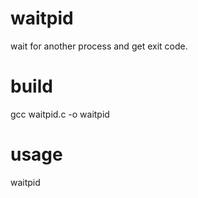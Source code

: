 # waitpid
wait for another process and get exit code.

# build
gcc waitpid.c -o waitpid

# usage
waitpid <pid>


